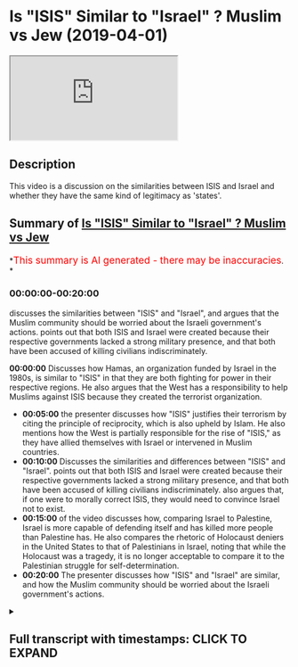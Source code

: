 # Is "ISIS" Similar to "Israel" ? Muslim vs Jew (2019-04-01)

<iframe loading='lazy' allow='autoplay' src='https://www.youtube.com/embed/0vS-UiPFD7Q'></iframe>

## Description

This video is a discussion on the similarities between ISIS and Israel and whether they have the same kind of legitimacy as 'states'.

## Summary of [Is "ISIS" Similar to "Israel" ? Muslim vs Jew](https://www.youtube.com/watch?v=0vS-UiPFD7Q)

*<span style="color:red; font-size:125%">This summary is AI generated - there may be inaccuracies</span>. *

### <a onclick="modifyYTiframeseektime('0')">00:00:00-00:20:00</a>

 discusses the similarities between "ISIS" and "Israel", and argues that the Muslim community should be worried about the Israeli government's actions. points out that both ISIS and Israel were created because their respective governments lacked a strong military presence, and that both have been accused of killing civilians indiscriminately.

**<a onclick="modifyYTiframeseektime('0')">00:00:00</a>** Discusses how Hamas, an organization funded by Israel in the 1980s, is similar to "ISIS" in that they are both fighting for power in their respective regions. He also argues that the West has a responsibility to help Muslims against ISIS because they created the terrorist organization.

* **<a onclick="modifyYTiframeseektime('300')">00:05:00</a>**  the presenter discusses how "ISIS" justifies their terrorism by citing the principle of reciprocity, which is also upheld by Islam. He also mentions how the West is partially responsible for the rise of "ISIS," as they have allied themselves with Israel or intervened in Muslim countries.
* **<a onclick="modifyYTiframeseektime('600')">00:10:00</a>** Discusses the similarities and differences between "ISIS" and "Israel". points out that both ISIS and Israel were created because their respective governments lacked a strong military presence, and that both have been accused of killing civilians indiscriminately. also argues that, if one were to morally correct ISIS, they would need to convince Israel not to exist.
* **<a onclick="modifyYTiframeseektime('900')">00:15:00</a>** of the video discusses how, comparing Israel to Palestine, Israel is more capable of defending itself and has killed more people than Palestine has. He also compares the rhetoric of Holocaust deniers in the United States to that of Palestinians in Israel, noting that while the Holocaust was a tragedy, it is no longer acceptable to compare it to the Palestinian struggle for self-determination.
* **<a onclick="modifyYTiframeseektime('1200')">00:20:00</a>** The presenter discusses how "ISIS" and "Israel" are similar, and how the Muslim community should be worried about the Israeli government's actions.

<details><summary><h2>Full transcript with timestamps: CLICK TO EXPAND</h2></summary>

<a onclick="modifyYTiframeseektime('13')">0:00:13</a> the reason why i was saying hamas was  
<a onclick="modifyYTiframeseektime('15')">0:00:15</a> funded by israel in 1980s  
<a onclick="modifyYTiframeseektime('17')">0:00:17</a> yeah the reason why that's an important  
<a onclick="modifyYTiframeseektime('18')">0:00:18</a> consideration is because the the main  
<a onclick="modifyYTiframeseektime('20')">0:00:20</a> threat at that time was the plo the  
<a onclick="modifyYTiframeseektime('22')">0:00:22</a> palestinian liberation organization  
<a onclick="modifyYTiframeseektime('24')">0:00:24</a> organization and the reason why they  
<a onclick="modifyYTiframeseektime('26')">0:00:26</a> were amazing they had the majority of  
<a onclick="modifyYTiframeseektime('28')">0:00:28</a> the  
<a onclick="modifyYTiframeseektime('28')">0:00:28</a> military capabilities and so on yeah and  
<a onclick="modifyYTiframeseektime('30')">0:00:30</a> so what happened was that there was a  
<a onclick="modifyYTiframeseektime('32')">0:00:32</a> conflict in interest or if there was a  
<a onclick="modifyYTiframeseektime('34')">0:00:34</a> structure  
<a onclick="modifyYTiframeseektime('34')">0:00:34</a> actually there was a no sorry there was  
<a onclick="modifyYTiframeseektime('36')">0:00:36</a> a struggle for power there was a  
<a onclick="modifyYTiframeseektime('37')">0:00:37</a> struggle for power  
<a onclick="modifyYTiframeseektime('38')">0:00:38</a> between hamas and it continues until  
<a onclick="modifyYTiframeseektime('40')">0:00:40</a> this day and the plo right  
<a onclick="modifyYTiframeseektime('41')">0:00:41</a> and that struggle for power the israelis  
<a onclick="modifyYTiframeseektime('44')">0:00:44</a> saw  
<a onclick="modifyYTiframeseektime('45')">0:00:45</a> an opening and they said you know divide  
<a onclick="modifyYTiframeseektime('47')">0:00:47</a> and conquer  
<a onclick="modifyYTiframeseektime('48')">0:00:48</a> if we fund the hamas and we militarize  
<a onclick="modifyYTiframeseektime('51')">0:00:51</a> them then they'll fight each other we  
<a onclick="modifyYTiframeseektime('52')">0:00:52</a> don't have to fight them that could be  
<a onclick="modifyYTiframeseektime('53')">0:00:53</a> yes yeah so it happens so i can't  
<a onclick="modifyYTiframeseektime('55')">0:00:55</a> justify so where  
<a onclick="modifyYTiframeseektime('56')">0:00:56</a> so this the reason why i'm telling you  
<a onclick="modifyYTiframeseektime('59')">0:00:59</a> this  
<a onclick="modifyYTiframeseektime('59')">0:00:59</a> is it's all about narrative creation  
<a onclick="modifyYTiframeseektime('61')">0:01:01</a> knowledge production the reason why  
<a onclick="modifyYTiframeseektime('63')">0:01:03</a> is because the idea of a terrorist if  
<a onclick="modifyYTiframeseektime('65')">0:01:05</a> you look at the  
<a onclick="modifyYTiframeseektime('66')">0:01:06</a> uh if you look at the forties fifty  
<a onclick="modifyYTiframeseektime('68')">0:01:08</a> sixties seventeen eighteen nineteen  
<a onclick="modifyYTiframeseektime('69')">0:01:09</a> twenty  
<a onclick="modifyYTiframeseektime('70')">0:01:10</a> two thousand so on you'll find that it  
<a onclick="modifyYTiframeseektime('72')">0:01:12</a> was more to do with arab nationality  
<a onclick="modifyYTiframeseektime('74')">0:01:14</a> in the 40s 50s and 60s all right it was  
<a onclick="modifyYTiframeseektime('77')">0:01:17</a> about  
<a onclick="modifyYTiframeseektime('78')">0:01:18</a> arab nationalism versus zionism that was  
<a onclick="modifyYTiframeseektime('80')">0:01:20</a> the struggle all right okay  
<a onclick="modifyYTiframeseektime('82')">0:01:22</a> religion played a secondary you could  
<a onclick="modifyYTiframeseektime('84')">0:01:24</a> even say a tertiary  
<a onclick="modifyYTiframeseektime('86')">0:01:26</a> kind of it was a tertiary consideration  
<a onclick="modifyYTiframeseektime('87')">0:01:27</a> at that point in terms of  
<a onclick="modifyYTiframeseektime('89')">0:01:29</a> the politics the propaganda of both the  
<a onclick="modifyYTiframeseektime('91')">0:01:31</a> arab governments not just in palestine  
<a onclick="modifyYTiframeseektime('93')">0:01:33</a> but around it like in egypt  
<a onclick="modifyYTiframeseektime('94')">0:01:34</a> and syria look the the muslim  
<a onclick="modifyYTiframeseektime('98')">0:01:38</a> the palestinians walking around  
<a onclick="modifyYTiframeseektime('102')">0:01:42</a> in the country can't just finish  
<a onclick="modifyYTiframeseektime('105')">0:01:45</a> my point the same actions were being  
<a onclick="modifyYTiframeseektime('107')">0:01:47</a> done okay all of this time  
<a onclick="modifyYTiframeseektime('109')">0:01:49</a> you've got the same problem with america  
<a onclick="modifyYTiframeseektime('110')">0:01:50</a> funding moody and all these things are  
<a onclick="modifyYTiframeseektime('111')">0:01:51</a> you with me  
<a onclick="modifyYTiframeseektime('112')">0:01:52</a> the reason why i mentioned this is  
<a onclick="modifyYTiframeseektime('113')">0:01:53</a> because the same actions are being done  
<a onclick="modifyYTiframeseektime('116')">0:01:56</a> but the explanatory force has changed  
<a onclick="modifyYTiframeseektime('118')">0:01:58</a> the reason why  
<a onclick="modifyYTiframeseektime('120')">0:02:00</a> these things are happening in the 60s  
<a onclick="modifyYTiframeseektime('122')">0:02:02</a> and 70s according to  
<a onclick="modifyYTiframeseektime('124')">0:02:04</a> if you look at just for example the  
<a onclick="modifyYTiframeseektime('125')">0:02:05</a> propaganda in newspaper materials  
<a onclick="modifyYTiframeseektime('128')">0:02:08</a> is completely different to how it was in  
<a onclick="modifyYTiframeseektime('130')">0:02:10</a> 90 in the 90s 2000s  
<a onclick="modifyYTiframeseektime('132')">0:02:12</a> it shifted from a nationalistic agenda  
<a onclick="modifyYTiframeseektime('134')">0:02:14</a> to a narrative about religion  
<a onclick="modifyYTiframeseektime('136')">0:02:16</a> and that was cause that coincided by the  
<a onclick="modifyYTiframeseektime('138')">0:02:18</a> way you have to know this  
<a onclick="modifyYTiframeseektime('139')">0:02:19</a> with the ending of the cold war which  
<a onclick="modifyYTiframeseektime('141')">0:02:21</a> happened in 89  
<a onclick="modifyYTiframeseektime('143')">0:02:23</a> and the final soldiers left in 91 that  
<a onclick="modifyYTiframeseektime('145')">0:02:25</a> happened a good 27 28 years ago  
<a onclick="modifyYTiframeseektime('148')">0:02:28</a> so obviously america needed a new enemy  
<a onclick="modifyYTiframeseektime('151')">0:02:31</a> israel  
<a onclick="modifyYTiframeseektime('151')">0:02:31</a> needed to kind of come with america and  
<a onclick="modifyYTiframeseektime('154')">0:02:34</a> they came together  
<a onclick="modifyYTiframeseektime('155')">0:02:35</a> the elites of those countries almost in  
<a onclick="modifyYTiframeseektime('158')">0:02:38</a> tacit collusionary format  
<a onclick="modifyYTiframeseektime('159')">0:02:39</a> to create a new narrative of the muslim  
<a onclick="modifyYTiframeseektime('161')">0:02:41</a> terrorist threat  
<a onclick="modifyYTiframeseektime('163')">0:02:43</a> that happened it was in the interest of  
<a onclick="modifyYTiframeseektime('165')">0:02:45</a> the israeli it was in the is  
<a onclick="modifyYTiframeseektime('166')">0:02:46</a> it was in the interest of an opinion  
<a onclick="modifyYTiframeseektime('168')">0:02:48</a> listen  
<a onclick="modifyYTiframeseektime('183')">0:03:03</a> sorry you're still not thinking as broad  
<a onclick="modifyYTiframeseektime('185')">0:03:05</a> as i want you to think  
<a onclick="modifyYTiframeseektime('186')">0:03:06</a> what i'm saying to you 1979  
<a onclick="modifyYTiframeseektime('190')">0:03:10</a> which is a fact you can find i have the  
<a onclick="modifyYTiframeseektime('192')">0:03:12</a> newspaper clipping  
<a onclick="modifyYTiframeseektime('196')">0:03:16</a> or killing millions yes the fact that's  
<a onclick="modifyYTiframeseektime('198')">0:03:18</a> factual millions of being facts muslims  
<a onclick="modifyYTiframeseektime('200')">0:03:20</a> don't believe  
<a onclick="modifyYTiframeseektime('200')">0:03:20</a> not millions but hundreds of thousands  
<a onclick="modifyYTiframeseektime('204')">0:03:24</a> not even a hundred tens of thousands  
<a onclick="modifyYTiframeseektime('205')">0:03:25</a> thousands i wouldn't even say okay this  
<a onclick="modifyYTiframeseektime('208')">0:03:28</a> is  
<a onclick="modifyYTiframeseektime('208')">0:03:28</a> this is that's not available it's in  
<a onclick="modifyYTiframeseektime('210')">0:03:30</a> iraq syria we're talking about all  
<a onclick="modifyYTiframeseektime('211')">0:03:31</a> different  
<a onclick="modifyYTiframeseektime('212')">0:03:32</a> muslims but even then are being killed  
<a onclick="modifyYTiframeseektime('214')">0:03:34</a> fine so  
<a onclick="modifyYTiframeseektime('215')">0:03:35</a> i agree with you so okay that's what's  
<a onclick="modifyYTiframeseektime('217')">0:03:37</a> up it says what this terrorist and  
<a onclick="modifyYTiframeseektime('218')">0:03:38</a> a lot of that's going through the holy  
<a onclick="modifyYTiframeseektime('219')">0:03:39</a> wars and then and what isis are  
<a onclick="modifyYTiframeseektime('221')">0:03:41</a> proclaiming holy  
<a onclick="modifyYTiframeseektime('222')">0:03:42</a> what's that got to do with the west well  
<a onclick="modifyYTiframeseektime('223')">0:03:43</a> i would say to you you're telling me not  
<a onclick="modifyYTiframeseektime('225')">0:03:45</a> about even  
<a onclick="modifyYTiframeseektime('226')">0:03:46</a> isis so to muslims because nobody could  
<a onclick="modifyYTiframeseektime('227')">0:03:47</a> be terrorists well it's got everything  
<a onclick="modifyYTiframeseektime('229')">0:03:49</a> to do  
<a onclick="modifyYTiframeseektime('229')">0:03:49</a> it's everything to do with the west  
<a onclick="modifyYTiframeseektime('230')">0:03:50</a> because they left the power vacuum  
<a onclick="modifyYTiframeseektime('232')">0:03:52</a> 2003 well let me know look at 911  
<a onclick="modifyYTiframeseektime('240')">0:04:00</a> i have a good discussion here okay and  
<a onclick="modifyYTiframeseektime('242')">0:04:02</a> you're just getting over excited  
<a onclick="modifyYTiframeseektime('243')">0:04:03</a> look i'm saying to you i'm telling you  
<a onclick="modifyYTiframeseektime('245')">0:04:05</a> i'm you know i think  
<a onclick="modifyYTiframeseektime('246')">0:04:06</a> well let me let me let you know can i  
<a onclick="modifyYTiframeseektime('248')">0:04:08</a> ask you a question  
<a onclick="modifyYTiframeseektime('250')">0:04:10</a> two planes went into the twin towers yes  
<a onclick="modifyYTiframeseektime('251')">0:04:11</a> yes 911 2  
<a onclick="modifyYTiframeseektime('253')">0:04:13</a> and something people so okay we're back  
<a onclick="modifyYTiframeseektime('255')">0:04:15</a> this guy burnt alive and fell to the  
<a onclick="modifyYTiframeseektime('257')">0:04:17</a> death  
<a onclick="modifyYTiframeseektime('257')">0:04:17</a> right why i could do the west  
<a onclick="modifyYTiframeseektime('259')">0:04:19</a> prototyping muslims well it's got  
<a onclick="modifyYTiframeseektime('260')">0:04:20</a> everything to do with the west if you  
<a onclick="modifyYTiframeseektime('261')">0:04:21</a> look at  
<a onclick="modifyYTiframeseektime('262')">0:04:22</a> if if we bet if we look if we if we look  
<a onclick="modifyYTiframeseektime('264')">0:04:24</a> at the exp  
<a onclick="modifyYTiframeseektime('265')">0:04:25</a> they just add bellum and they just  
<a onclick="modifyYTiframeseektime('267')">0:04:27</a> earned bellow  
<a onclick="modifyYTiframeseektime('268')">0:04:28</a> the justification for war that osama bin  
<a onclick="modifyYTiframeseektime('271')">0:04:31</a> laden supposedly wrote we don't know to  
<a onclick="modifyYTiframeseektime('273')">0:04:33</a> what extent this is  
<a onclick="modifyYTiframeseektime('274')">0:04:34</a> true he wrote this there was a fatwa he  
<a onclick="modifyYTiframeseektime('276')">0:04:36</a> wrote in 1998  
<a onclick="modifyYTiframeseektime('277')">0:04:37</a> and that's what he wrote in 2002 and  
<a onclick="modifyYTiframeseektime('280')">0:04:40</a> then  
<a onclick="modifyYTiframeseektime('288')">0:04:48</a> isaac now you're playing games now you  
<a onclick="modifyYTiframeseektime('289')">0:04:49</a> don't understand now there's a language  
<a onclick="modifyYTiframeseektime('291')">0:04:51</a> barrier  
<a onclick="modifyYTiframeseektime('291')">0:04:51</a> i'm sorry i really don't understand no  
<a onclick="modifyYTiframeseektime('293')">0:04:53</a> well let me explain to you yeah  
<a onclick="modifyYTiframeseektime('294')">0:04:54</a> if you look at his fatwas and his modes  
<a onclick="modifyYTiframeseektime('297')">0:04:57</a> of justification  
<a onclick="modifyYTiframeseektime('298')">0:04:58</a> generally against the west could you  
<a onclick="modifyYTiframeseektime('299')">0:04:59</a> explain can you just give me a giveaway  
<a onclick="modifyYTiframeseektime('301')">0:05:01</a> sorry sorry this is knowledge  
<a onclick="modifyYTiframeseektime('303')">0:05:03</a> information you don't know all right  
<a onclick="modifyYTiframeseektime('304')">0:05:04</a> so you ask me a question i'm giving you  
<a onclick="modifyYTiframeseektime('306')">0:05:06</a> the answer with with data and figures  
<a onclick="modifyYTiframeseektime('308')">0:05:08</a> i'm sorry you should yeah  
<a onclick="modifyYTiframeseektime('313')">0:05:13</a> yes before him and after him how they  
<a onclick="modifyYTiframeseektime('316')">0:05:16</a> justify  
<a onclick="modifyYTiframeseektime('317')">0:05:17</a> the cancelling out of non-combatant  
<a onclick="modifyYTiframeseektime('320')">0:05:20</a> immunity  
<a onclick="modifyYTiframeseektime('321')">0:05:21</a> yes which is the principle that  
<a onclick="modifyYTiframeseektime('322')">0:05:22</a> islamically is upheld even by them by  
<a onclick="modifyYTiframeseektime('324')">0:05:24</a> the way  
<a onclick="modifyYTiframeseektime('325')">0:05:25</a> even by them is upheld the reason how  
<a onclick="modifyYTiframeseektime('328')">0:05:28</a> they cancel that  
<a onclick="modifyYTiframeseektime('329')">0:05:29</a> that principle out of non-combatant  
<a onclick="modifyYTiframeseektime('331')">0:05:31</a> immunity is what they say is  
<a onclick="modifyYTiframeseektime('333')">0:05:33</a> the principle of reciprocity they say  
<a onclick="modifyYTiframeseektime('335')">0:05:35</a> that they're killing our listen  
<a onclick="modifyYTiframeseektime('337')">0:05:37</a> they say osama bin laden said and his  
<a onclick="modifyYTiframeseektime('339')">0:05:39</a> fats were 98. why  
<a onclick="modifyYTiframeseektime('341')">0:05:41</a> why are we killing you because you're  
<a onclick="modifyYTiframeseektime('342')">0:05:42</a> killing us he said in his photo in 2002  
<a onclick="modifyYTiframeseektime('344')">0:05:44</a> the same thing  
<a onclick="modifyYTiframeseektime('346')">0:05:46</a> in other words the reasons why isis can  
<a onclick="modifyYTiframeseektime('349')">0:05:49</a> even exist  
<a onclick="modifyYTiframeseektime('350')">0:05:50</a> is because they justify their acts and  
<a onclick="modifyYTiframeseektime('353')">0:05:53</a> their  
<a onclick="modifyYTiframeseektime('354')">0:05:54</a> terrorism yes through the actions  
<a onclick="modifyYTiframeseektime('357')">0:05:57</a> of the western world according to them  
<a onclick="modifyYTiframeseektime('360')">0:06:00</a> okay according to them that  
<a onclick="modifyYTiframeseektime('362')">0:06:02</a> justifies a person's actions  
<a onclick="modifyYTiframeseektime('378')">0:06:18</a> let's be clear we totally agree on that  
<a onclick="modifyYTiframeseektime('380')">0:06:20</a> point but what i'm saying is if what is  
<a onclick="modifyYTiframeseektime('382')">0:06:22</a> the west  
<a onclick="modifyYTiframeseektime('382')">0:06:22</a> what to do with it according to their  
<a onclick="modifyYTiframeseektime('384')">0:06:24</a> justification methods  
<a onclick="modifyYTiframeseektime('386')">0:06:26</a> they say the west because they they've  
<a onclick="modifyYTiframeseektime('389')">0:06:29</a> come into the us and  
<a onclick="modifyYTiframeseektime('390')">0:06:30</a> the saudi arabia the military they've  
<a onclick="modifyYTiframeseektime('392')">0:06:32</a> come in as military based in saudi  
<a onclick="modifyYTiframeseektime('393')">0:06:33</a> arabia  
<a onclick="modifyYTiframeseektime('394')">0:06:34</a> because of the israel they continually  
<a onclick="modifyYTiframeseektime('397')">0:06:37</a> reference  
<a onclick="modifyYTiframeseektime('398')">0:06:38</a> israel palestine bosnia and chechnya  
<a onclick="modifyYTiframeseektime('401')">0:06:41</a> they are talking about either the west's  
<a onclick="modifyYTiframeseektime('404')">0:06:44</a> um allying with israel or  
<a onclick="modifyYTiframeseektime('408')">0:06:48</a> direct intervention of muslim lands or  
<a onclick="modifyYTiframeseektime('410')">0:06:50</a> acquiescence of muslim  
<a onclick="modifyYTiframeseektime('412')">0:06:52</a> death that is how they've been able to  
<a onclick="modifyYTiframeseektime('415')">0:06:55</a> justify it  
<a onclick="modifyYTiframeseektime('416')">0:06:56</a> in the same way as the christ church  
<a onclick="modifyYTiframeseektime('418')">0:06:58</a> killer was able to justify his murder  
<a onclick="modifyYTiframeseektime('420')">0:07:00</a> in the same way by the way begin  
<a onclick="modifyYTiframeseektime('423')">0:07:03</a> the president of israel hold on excuse  
<a onclick="modifyYTiframeseektime('425')">0:07:05</a> me the president of  
<a onclick="modifyYTiframeseektime('427')">0:07:07</a> the president of israel in his book the  
<a onclick="modifyYTiframeseektime('429')">0:07:09</a> revolt which he wrote which you can read  
<a onclick="modifyYTiframeseektime('431')">0:07:11</a> is a book a primary source material he  
<a onclick="modifyYTiframeseektime('433')">0:07:13</a> says in the beginning of the book  
<a onclick="modifyYTiframeseektime('435')">0:07:15</a> we hate those arabs and he tells  
<a onclick="modifyYTiframeseektime('439')">0:07:19</a> us he tells the people how he went into  
<a onclick="modifyYTiframeseektime('441')">0:07:21</a> villages and killed all the arabs  
<a onclick="modifyYTiframeseektime('442')">0:07:22</a> he justifies his i never justified what  
<a onclick="modifyYTiframeseektime('446')">0:07:26</a> i did did i say that you did it bring  
<a onclick="modifyYTiframeseektime('448')">0:07:28</a> this to me i'm saying that they're  
<a onclick="modifyYTiframeseektime('450')">0:07:30</a> they're just a bellow and just just a  
<a onclick="modifyYTiframeseektime('453')">0:07:33</a> bellow  
<a onclick="modifyYTiframeseektime('454')">0:07:34</a> their modes of justification is  
<a onclick="modifyYTiframeseektime('457')">0:07:37</a> actually the same throughout that the  
<a onclick="modifyYTiframeseektime('461')">0:07:41</a> the jews have the  
<a onclick="modifyYTiframeseektime('462')">0:07:42</a> the jewish terrorists have the same way  
<a onclick="modifyYTiframeseektime('464')">0:07:44</a> the christchurch killer has the same way  
<a onclick="modifyYTiframeseektime('466')">0:07:46</a> and and so does the muslim terrorists  
<a onclick="modifyYTiframeseektime('467')">0:07:47</a> say it's the principle of reciprocity  
<a onclick="modifyYTiframeseektime('469')">0:07:49</a> you're doing it to us  
<a onclick="modifyYTiframeseektime('470')">0:07:50</a> we're doing it to you so from that  
<a onclick="modifyYTiframeseektime('472')">0:07:52</a> perspective they can cancel out  
<a onclick="modifyYTiframeseektime('474')">0:07:54</a> non-combatant immunity  
<a onclick="modifyYTiframeseektime('476')">0:07:56</a> and there can be terrorism so are you in  
<a onclick="modifyYTiframeseektime('478')">0:07:58</a> other words saying that the west is just  
<a onclick="modifyYTiframeseektime('479')">0:07:59</a> as responsible and just as as  
<a onclick="modifyYTiframeseektime('481')">0:08:01</a> no i'm not saying that that's not true  
<a onclick="modifyYTiframeseektime('483')">0:08:03</a> i'm saying that  
<a onclick="modifyYTiframeseektime('484')">0:08:04</a> everyone every terrorist i'm saying  
<a onclick="modifyYTiframeseektime('486')">0:08:06</a> every terrorist every single terrorist  
<a onclick="modifyYTiframeseektime('488')">0:08:08</a> every extremist  
<a onclick="modifyYTiframeseektime('490')">0:08:10</a> every monstrous person that cancels out  
<a onclick="modifyYTiframeseektime('493')">0:08:13</a> this principle of non-combatant immunity  
<a onclick="modifyYTiframeseektime('495')">0:08:15</a> must first go through a justification  
<a onclick="modifyYTiframeseektime('497')">0:08:17</a> program in their mind  
<a onclick="modifyYTiframeseektime('498')">0:08:18</a> and that justification program has to  
<a onclick="modifyYTiframeseektime('501')">0:08:21</a> start with a perpetual conflict  
<a onclick="modifyYTiframeseektime('503')">0:08:23</a> which they propose for themselves we've  
<a onclick="modifyYTiframeseektime('505')">0:08:25</a> been driven out of our land  
<a onclick="modifyYTiframeseektime('507')">0:08:27</a> we've been killed with this with that  
<a onclick="modifyYTiframeseektime('509')">0:08:29</a> and then killing children becomes  
<a onclick="modifyYTiframeseektime('510')">0:08:30</a> legitimate  
<a onclick="modifyYTiframeseektime('511')">0:08:31</a> it's legitimate for isis it's legitimate  
<a onclick="modifyYTiframeseektime('513')">0:08:33</a> for the christchurch killer  
<a onclick="modifyYTiframeseektime('515')">0:08:35</a> for the israeli state my point is that  
<a onclick="modifyYTiframeseektime('517')">0:08:37</a> you can't see  
<a onclick="modifyYTiframeseektime('518')">0:08:38</a> that the israeli government is isis and  
<a onclick="modifyYTiframeseektime('521')">0:08:41</a> isis is the israeli government  
<a onclick="modifyYTiframeseektime('522')">0:08:42</a> there is no difficulty there is no  
<a onclick="modifyYTiframeseektime('524')">0:08:44</a> difference the only difference is  
<a onclick="modifyYTiframeseektime('526')">0:08:46</a> the israeli government where's the  
<a onclick="modifyYTiframeseektime('527')">0:08:47</a> island necessarily uh  
<a onclick="modifyYTiframeseektime('530')">0:08:50</a> i would say i was saying no problem the  
<a onclick="modifyYTiframeseektime('532')">0:08:52</a> israeli government  
<a onclick="modifyYTiframeseektime('546')">0:09:06</a> that's what isis says that's what let me  
<a onclick="modifyYTiframeseektime('547')">0:09:07</a> know that's what isis says do you know  
<a onclick="modifyYTiframeseektime('549')">0:09:09</a> that's why isis says look at their books  
<a onclick="modifyYTiframeseektime('551')">0:09:11</a> look at look at the look at their  
<a onclick="modifyYTiframeseektime('552')">0:09:12</a> magazines have you read what they said  
<a onclick="modifyYTiframeseektime('554')">0:09:14</a> well that's right anyone that doesn't  
<a onclick="modifyYTiframeseektime('555')">0:09:15</a> convert islam gets butchered they start  
<a onclick="modifyYTiframeseektime('556')">0:09:16</a> no that's not they don't quote about  
<a onclick="modifyYTiframeseektime('557')">0:09:17</a> that they don't say that i say that's  
<a onclick="modifyYTiframeseektime('559')">0:09:19</a> what they do  
<a onclick="modifyYTiframeseektime('560')">0:09:20</a> okay isis i'm telling you i've read what  
<a onclick="modifyYTiframeseektime('564')">0:09:24</a> i've read  
<a onclick="modifyYTiframeseektime('564')">0:09:24</a> i don't care what they say i know they  
<a onclick="modifyYTiframeseektime('566')">0:09:26</a> go to everything well well  
<a onclick="modifyYTiframeseektime('568')">0:09:28</a> i can say the same thing about israelis  
<a onclick="modifyYTiframeseektime('571')">0:09:31</a> and killing men  
<a onclick="modifyYTiframeseektime('573')">0:09:33</a> look if that's what i thought it's not  
<a onclick="modifyYTiframeseektime('574')">0:09:34</a> about due date conversion it's about  
<a onclick="modifyYTiframeseektime('576')">0:09:36</a> a genocide it's about getting the people  
<a onclick="modifyYTiframeseektime('578')">0:09:38</a> those arabs out and keeping those  
<a onclick="modifyYTiframeseektime('580')">0:09:40</a> what doesn't mean you're getting those  
<a onclick="modifyYTiframeseektime('580')">0:09:40</a> arrows out but i'm telling you i'm not  
<a onclick="modifyYTiframeseektime('582')">0:09:42</a> necessarily going to be designers i'm  
<a onclick="modifyYTiframeseektime('583')">0:09:43</a> saying as of now that's what's happened  
<a onclick="modifyYTiframeseektime('585')">0:09:45</a> isn't it there is an argument  
<a onclick="modifyYTiframeseektime('586')">0:09:46</a> to do with what is up to they are very  
<a onclick="modifyYTiframeseektime('590')">0:09:50</a> they're living a life i suspect in the  
<a onclick="modifyYTiframeseektime('592')">0:09:52</a> u.s by the way  
<a onclick="modifyYTiframeseektime('593')">0:09:53</a> if they don't do you do you say that  
<a onclick="modifyYTiframeseektime('594')">0:09:54</a> isis is a legitimate state  
<a onclick="modifyYTiframeseektime('596')">0:09:56</a> no okay why not yeah who doesn't think  
<a onclick="modifyYTiframeseektime('599')">0:09:59</a> they are  
<a onclick="modifyYTiframeseektime('599')">0:09:59</a> they're not they're not a legitimate  
<a onclick="modifyYTiframeseektime('601')">0:10:01</a> state because it didn't have on anything  
<a onclick="modifyYTiframeseektime('602')">0:10:02</a> no no you you were saying  
<a onclick="modifyYTiframeseektime('605')">0:10:05</a> israel conquered yes that your  
<a onclick="modifyYTiframeseektime('608')">0:10:08</a> justification for their existence is  
<a onclick="modifyYTiframeseektime('609')">0:10:09</a> conquest  
<a onclick="modifyYTiframeseektime('610')">0:10:10</a> isis conquered their lands you can make  
<a onclick="modifyYTiframeseektime('612')">0:10:12</a> the same justification no  
<a onclick="modifyYTiframeseektime('614')">0:10:14</a> i never said that was a justification  
<a onclick="modifyYTiframeseektime('617')">0:10:17</a> that that the british government if  
<a onclick="modifyYTiframeseektime('618')">0:10:18</a> there is one the british government gave  
<a onclick="modifyYTiframeseektime('620')">0:10:20</a> up  
<a onclick="modifyYTiframeseektime('620')">0:10:20</a> so what's the difference between isis  
<a onclick="modifyYTiframeseektime('625')">0:10:25</a> let's be honest let's be honest you said  
<a onclick="modifyYTiframeseektime('627')">0:10:27</a> the blanket statement yeah  
<a onclick="modifyYTiframeseektime('628')">0:10:28</a> expected me to vibrate that the israeli  
<a onclick="modifyYTiframeseektime('630')">0:10:30</a> government is isis now i completely do  
<a onclick="modifyYTiframeseektime('632')">0:10:32</a> well they have the same justification  
<a onclick="modifyYTiframeseektime('635')">0:10:35</a> it's really do not have agendas to kill  
<a onclick="modifyYTiframeseektime('637')">0:10:37</a> people yes they don't no they don't  
<a onclick="modifyYTiframeseektime('639')">0:10:39</a> they're suspension  
<a onclick="modifyYTiframeseektime('641')">0:10:41</a> listen all these attacks but have you  
<a onclick="modifyYTiframeseektime('643')">0:10:43</a> read it though  
<a onclick="modifyYTiframeseektime('644')">0:10:44</a> no i'm  
<a onclick="modifyYTiframeseektime('649')">0:10:49</a> have you ever been to israel or do you  
<a onclick="modifyYTiframeseektime('650')">0:10:50</a> think i'm allowed in the country like  
<a onclick="modifyYTiframeseektime('651')">0:10:51</a> that  
<a onclick="modifyYTiframeseektime('652')">0:10:52</a> i just met i came back no matter what  
<a onclick="modifyYTiframeseektime('654')">0:10:54</a> i'm not allowed they kicked us back out  
<a onclick="modifyYTiframeseektime('656')">0:10:56</a> man you trust me  
<a onclick="modifyYTiframeseektime('657')">0:10:57</a> trust you i came back just to release a  
<a onclick="modifyYTiframeseektime('659')">0:10:59</a> jet flight from tel aviv to stanster  
<a onclick="modifyYTiframeseektime('662')">0:11:02</a> trust me i can tell you those two people  
<a onclick="modifyYTiframeseektime('665')">0:11:05</a> having a nice conversation  
<a onclick="modifyYTiframeseektime('666')">0:11:06</a> with 10 muslims i know the muslims go  
<a onclick="modifyYTiframeseektime('668')">0:11:08</a> there but not every muslim if you're  
<a onclick="modifyYTiframeseektime('669')">0:11:09</a> affiliated to a charity  
<a onclick="modifyYTiframeseektime('671')">0:11:11</a> that boycotts israel they don't let you  
<a onclick="modifyYTiframeseektime('672')">0:11:12</a> in no one frequency is not allowed  
<a onclick="modifyYTiframeseektime('674')">0:11:14</a> why not because you're a threat to the  
<a onclick="modifyYTiframeseektime('676')">0:11:16</a> country what if i boycott the they don't  
<a onclick="modifyYTiframeseektime('678')">0:11:18</a> either  
<a onclick="modifyYTiframeseektime('678')">0:11:18</a> don't eat the decision  
<a onclick="modifyYTiframeseektime('681')">0:11:21</a> i'm not going to kill you i'm just i'm  
<a onclick="modifyYTiframeseektime('682')">0:11:22</a> saying that you do that you don't have  
<a onclick="modifyYTiframeseektime('684')">0:11:24</a> marriage you pull on the flag in america  
<a onclick="modifyYTiframeseektime('685')">0:11:25</a> they put you in prison why just because  
<a onclick="modifyYTiframeseektime('686')">0:11:26</a> i've just  
<a onclick="modifyYTiframeseektime('687')">0:11:27</a> that's what happens people sorry you put  
<a onclick="modifyYTiframeseektime('689')">0:11:29</a> an american flag not in this country my  
<a onclick="modifyYTiframeseektime('690')">0:11:30</a> friend you can put any  
<a onclick="modifyYTiframeseektime('692')">0:11:32</a> american flag you want here i know you  
<a onclick="modifyYTiframeseektime('693')">0:11:33</a> can't but you burn an american flag in  
<a onclick="modifyYTiframeseektime('694')">0:11:34</a> america  
<a onclick="modifyYTiframeseektime('695')">0:11:35</a> like you said yeah the point i'll make  
<a onclick="modifyYTiframeseektime('698')">0:11:38</a> it to you is this  
<a onclick="modifyYTiframeseektime('699')">0:11:39</a> that if you're what i'm making to you is  
<a onclick="modifyYTiframeseektime('714')">0:11:54</a> right  
<a onclick="modifyYTiframeseektime('743')">0:12:23</a> afraid all these people okay he sat down  
<a onclick="modifyYTiframeseektime('745')">0:12:25</a> with him so the problem is  
<a onclick="modifyYTiframeseektime('747')">0:12:27</a> as of now what did you call it uh osama  
<a onclick="modifyYTiframeseektime('749')">0:12:29</a> bin laden sat down who's with the scia  
<a onclick="modifyYTiframeseektime('751')">0:12:31</a> did he yes in 1979 they were friends  
<a onclick="modifyYTiframeseektime('754')">0:12:34</a> they were good friends of each other  
<a onclick="modifyYTiframeseektime('756')">0:12:36</a> does that mean anything to me what is  
<a onclick="modifyYTiframeseektime('758')">0:12:38</a> that or how's that evidence he i'm  
<a onclick="modifyYTiframeseektime('760')">0:12:40</a> asking  
<a onclick="modifyYTiframeseektime('760')">0:12:40</a> in fact no you know the time you're not  
<a onclick="modifyYTiframeseektime('762')">0:12:42</a> justified the times have a picture of  
<a onclick="modifyYTiframeseektime('764')">0:12:44</a> the calling over heroes all you're doing  
<a onclick="modifyYTiframeseektime('765')">0:12:45</a> is calling israel says i'm asking you  
<a onclick="modifyYTiframeseektime('768')">0:12:48</a> what i'm doing all these reasons i'm  
<a onclick="modifyYTiframeseektime('769')">0:12:49</a> saying that you said i'm asking a basic  
<a onclick="modifyYTiframeseektime('771')">0:12:51</a> question what  
<a onclick="modifyYTiframeseektime('772')">0:12:52</a> do you want six million israeli let's  
<a onclick="modifyYTiframeseektime('774')">0:12:54</a> see let's say you morally correct that  
<a onclick="modifyYTiframeseektime('775')">0:12:55</a> they shouldn't be in the country yes the  
<a onclick="modifyYTiframeseektime('777')">0:12:57</a> problem is what do you want six million  
<a onclick="modifyYTiframeseektime('778')">0:12:58</a> israelis to do now  
<a onclick="modifyYTiframeseektime('779')">0:12:59</a> i think that this is an audition is  
<a onclick="modifyYTiframeseektime('780')">0:13:00</a> calling them assets  
<a onclick="modifyYTiframeseektime('782')">0:13:02</a> they kill people what are you doing is  
<a onclick="modifyYTiframeseektime('784')">0:13:04</a> saying that they have agendas to get rid  
<a onclick="modifyYTiframeseektime('785')">0:13:05</a> of the muslims  
<a onclick="modifyYTiframeseektime('786')">0:13:06</a> i'm telling you now there's a a major  
<a onclick="modifyYTiframeseektime('789')">0:13:09</a> conflict  
<a onclick="modifyYTiframeseektime('790')">0:13:10</a> and it's about it are you asking me a  
<a onclick="modifyYTiframeseektime('792')">0:13:12</a> question you've asked no let me just  
<a onclick="modifyYTiframeseektime('793')">0:13:13</a> finish yeah i'm just finished  
<a onclick="modifyYTiframeseektime('796')">0:13:16</a> i'm not i'm just i'm very calm okay yeah  
<a onclick="modifyYTiframeseektime('800')">0:13:20</a> just give it two minutes  
<a onclick="modifyYTiframeseektime('801')">0:13:21</a> all right yeah that's right yeah yeah  
<a onclick="modifyYTiframeseektime('803')">0:13:23</a> i'm saying people are killing each other  
<a onclick="modifyYTiframeseektime('805')">0:13:25</a> yep  
<a onclick="modifyYTiframeseektime('805')">0:13:25</a> and we know for a fact there are  
<a onclick="modifyYTiframeseektime('807')">0:13:27</a> palestinians who want to kill israelis  
<a onclick="modifyYTiframeseektime('809')">0:13:29</a> have a chance to kill all israelis  
<a onclick="modifyYTiframeseektime('810')">0:13:30</a> okay you know that's that's a fact it's  
<a onclick="modifyYTiframeseektime('812')">0:13:32</a> a given i'm telling you now i'm i had  
<a onclick="modifyYTiframeseektime('814')">0:13:34</a> friends no problem juicing people  
<a onclick="modifyYTiframeseektime('817')">0:13:37</a> you read the israeli newspapers there's  
<a onclick="modifyYTiframeseektime('819')">0:13:39</a> terrorist attacks every couple of years  
<a onclick="modifyYTiframeseektime('820')">0:13:40</a> okay go ahead keep going  
<a onclick="modifyYTiframeseektime('822')">0:13:42</a> well as of now by the way it's not it's  
<a onclick="modifyYTiframeseektime('824')">0:13:44</a> not the case i've looked at the numbers  
<a onclick="modifyYTiframeseektime('826')">0:13:46</a> that's fine  
<a onclick="modifyYTiframeseektime('826')">0:13:46</a> the case i'm telling you facts that i  
<a onclick="modifyYTiframeseektime('828')">0:13:48</a> lived there i've lived i've studied  
<a onclick="modifyYTiframeseektime('829')">0:13:49</a> therefore yeah but  
<a onclick="modifyYTiframeseektime('830')">0:13:50</a> no no no i know you studied there for  
<a onclick="modifyYTiframeseektime('831')">0:13:51</a> the past year that's one year and  
<a onclick="modifyYTiframeseektime('833')">0:13:53</a> seventy years of its history so that's  
<a onclick="modifyYTiframeseektime('834')">0:13:54</a> 170th  
<a onclick="modifyYTiframeseektime('836')">0:13:56</a> well what's happened with anything  
<a onclick="modifyYTiframeseektime('838')">0:13:58</a> that's a lot of no no i'm asking as of  
<a onclick="modifyYTiframeseektime('840')">0:14:00</a> now it's like  
<a onclick="modifyYTiframeseektime('844')">0:14:04</a> so you don't really have the full volume  
<a onclick="modifyYTiframeseektime('845')">0:14:05</a> yeah yeah you hear terrorist attacks  
<a onclick="modifyYTiframeseektime('847')">0:14:07</a> left right and center  
<a onclick="modifyYTiframeseektime('848')">0:14:08</a> are you hearing this you do certainly no  
<a onclick="modifyYTiframeseektime('851')">0:14:11</a> no this is fact  
<a onclick="modifyYTiframeseektime('851')">0:14:11</a> yeah well it's usually there's a bullet  
<a onclick="modifyYTiframeseektime('853')">0:14:13</a> i know i know i know if there's a place  
<a onclick="modifyYTiframeseektime('855')">0:14:15</a> called hanov in jerusalem  
<a onclick="modifyYTiframeseektime('857')">0:14:17</a> where uh two years back five the five um  
<a onclick="modifyYTiframeseektime('860')">0:14:20</a> so what numbers are so look at the  
<a onclick="modifyYTiframeseektime('861')">0:14:21</a> civilian casualties of palestinians  
<a onclick="modifyYTiframeseektime('863')">0:14:23</a> that could also be true no hold on let's  
<a onclick="modifyYTiframeseektime('865')">0:14:25</a> look at that let's look at the last ten  
<a onclick="modifyYTiframeseektime('866')">0:14:26</a> years has ezreal ever  
<a onclick="modifyYTiframeseektime('868')">0:14:28</a> just gone and done airstrikes on gaza  
<a onclick="modifyYTiframeseektime('870')">0:14:30</a> without rockets coming before  
<a onclick="modifyYTiframeseektime('871')">0:14:31</a> never how do you know that of course  
<a onclick="modifyYTiframeseektime('873')">0:14:33</a> this rocket so what about what did you  
<a onclick="modifyYTiframeseektime('875')">0:14:35</a> make  
<a onclick="modifyYTiframeseektime('876')">0:14:36</a> for a reason i said you're now  
<a onclick="modifyYTiframeseektime('877')">0:14:37</a> justifying your candidates my parents  
<a onclick="modifyYTiframeseektime('879')">0:14:39</a> lived there in 1992 so let's let's end  
<a onclick="modifyYTiframeseektime('881')">0:14:41</a> this discussion because  
<a onclick="modifyYTiframeseektime('882')">0:14:42</a> i was going to  
<a onclick="modifyYTiframeseektime('889')">0:14:49</a> well the only thing that's clear to me  
<a onclick="modifyYTiframeseektime('890')">0:14:50</a> yeah is that your failure to recognize  
<a onclick="modifyYTiframeseektime('893')">0:14:53</a> that i know you but you you haven't let  
<a onclick="modifyYTiframeseektime('895')">0:14:55</a> me speak man i've been  
<a onclick="modifyYTiframeseektime('896')">0:14:56</a> speaking for a long time you just said  
<a onclick="modifyYTiframeseektime('898')">0:14:58</a> the blanket let me have i've been  
<a onclick="modifyYTiframeseektime('899')">0:14:59</a> speaking for a long time or has it been  
<a onclick="modifyYTiframeseektime('900')">0:15:00</a> quite even actually  
<a onclick="modifyYTiframeseektime('901')">0:15:01</a> okay it could be even but you don't say  
<a onclick="modifyYTiframeseektime('903')">0:15:03</a> that you said it's been even okay it's  
<a onclick="modifyYTiframeseektime('905')">0:15:05</a> been even  
<a onclick="modifyYTiframeseektime('906')">0:15:06</a> right you're saying that's a little bit  
<a onclick="modifyYTiframeseektime('908')">0:15:08</a> discombobulated right now  
<a onclick="modifyYTiframeseektime('909')">0:15:09</a> it could be because this is the show  
<a onclick="modifyYTiframeseektime('918')">0:15:18</a> so the point is that you said that  
<a onclick="modifyYTiframeseektime('919')">0:15:19</a> israel is a terrorist the israeli  
<a onclick="modifyYTiframeseektime('920')">0:15:20</a> government now is a terrorist  
<a onclick="modifyYTiframeseektime('921')">0:15:21</a> organization  
<a onclick="modifyYTiframeseektime('922')">0:15:22</a> what i'm saying is i will not agree  
<a onclick="modifyYTiframeseektime('924')">0:15:24</a> designers i don't agree  
<a onclick="modifyYTiframeseektime('930')">0:15:30</a> and i have and do you know why i say  
<a onclick="modifyYTiframeseektime('932')">0:15:32</a> that i say that look ergon was actually  
<a onclick="modifyYTiframeseektime('934')">0:15:34</a> you just changed your mind  
<a onclick="modifyYTiframeseektime('938')">0:15:38</a> would you mind no no let me just i was  
<a onclick="modifyYTiframeseektime('939')">0:15:39</a> just finishing do you want to finish off  
<a onclick="modifyYTiframeseektime('940')">0:15:40</a> what you're saying  
<a onclick="modifyYTiframeseektime('941')">0:15:41</a> that's exactly what i'm asking you yeah  
<a onclick="modifyYTiframeseektime('942')">0:15:42</a> yeah so what i'm saying is that as of  
<a onclick="modifyYTiframeseektime('945')">0:15:45</a> now there is definitely a threat to the  
<a onclick="modifyYTiframeseektime('947')">0:15:47</a> security security of six million jews  
<a onclick="modifyYTiframeseektime('949')">0:15:49</a> doing israel six million israelis  
<a onclick="modifyYTiframeseektime('951')">0:15:51</a> okay and there's no threat on the  
<a onclick="modifyYTiframeseektime('952')">0:15:52</a> palestinians there is  
<a onclick="modifyYTiframeseektime('954')">0:15:54</a> so which one is more severe i don't know  
<a onclick="modifyYTiframeseektime('956')">0:15:56</a> i'm asking you don't know okay let's  
<a onclick="modifyYTiframeseektime('957')">0:15:57</a> look at the numbers then  
<a onclick="modifyYTiframeseektime('959')">0:15:59</a> let's look at well look at let's look at  
<a onclick="modifyYTiframeseektime('960')">0:16:00</a> the numbers you have  
<a onclick="modifyYTiframeseektime('962')">0:16:02</a> how many people living in gaza how many  
<a onclick="modifyYTiframeseektime('964')">0:16:04</a> people it's the most densely populated  
<a onclick="modifyYTiframeseektime('966')">0:16:06</a> place in the world  
<a onclick="modifyYTiframeseektime('980')">0:16:20</a> i was going to say to you is simply this  
<a onclick="modifyYTiframeseektime('982')">0:16:22</a> is simply this simply this  
<a onclick="modifyYTiframeseektime('984')">0:16:24</a> if you're being honest with yourself  
<a onclick="modifyYTiframeseektime('986')">0:16:26</a> yeah i'm wanting to be i'm very  
<a onclick="modifyYTiframeseektime('988')">0:16:28</a> open-minded yeah if you're very  
<a onclick="modifyYTiframeseektime('989')">0:16:29</a> open-minded  
<a onclick="modifyYTiframeseektime('989')">0:16:29</a> you know that if you look at the fact  
<a onclick="modifyYTiframeseektime('993')">0:16:33</a> that in 1971 whatever it was  
<a onclick="modifyYTiframeseektime('996')">0:16:36</a> the fact that uh begin was allowed to  
<a onclick="modifyYTiframeseektime('998')">0:16:38</a> become  
<a onclick="modifyYTiframeseektime('999')">0:16:39</a> president of the country yo just not let  
<a onclick="modifyYTiframeseektime('1002')">0:16:42</a> me speak okay  
<a onclick="modifyYTiframeseektime('1003')">0:16:43</a> he was actually one of the people who  
<a onclick="modifyYTiframeseektime('1005')">0:16:45</a> you were talking about  
<a onclick="modifyYTiframeseektime('1006')">0:16:46</a> 911 you were talking about sound biladin  
<a onclick="modifyYTiframeseektime('1008')">0:16:48</a> he was part of an  
<a onclick="modifyYTiframeseektime('1009')">0:16:49</a> operation which went into a hotel yeah  
<a onclick="modifyYTiframeseektime('1012')">0:16:52</a> and killed 91 innocent  
<a onclick="modifyYTiframeseektime('1014')">0:16:54</a> individuals in one of yeah it's very  
<a onclick="modifyYTiframeseektime('1016')">0:16:56</a> wrong but he was your president  
<a onclick="modifyYTiframeseektime('1018')">0:16:58</a> in your country for 10 years or  
<a onclick="modifyYTiframeseektime('1020')">0:17:00</a> something like that yeah and then he and  
<a onclick="modifyYTiframeseektime('1022')">0:17:02</a> after him the same party which was  
<a onclick="modifyYTiframeseektime('1024')">0:17:04</a> actually if you look at his history  
<a onclick="modifyYTiframeseektime('1026')">0:17:06</a> with the the lucid party when all  
<a onclick="modifyYTiframeseektime('1029')">0:17:09</a> yeah whatever in english we say luke's  
<a onclick="modifyYTiframeseektime('1032')">0:17:12</a> party  
<a onclick="modifyYTiframeseektime('1033')">0:17:13</a> ludicrous party yes that party which has  
<a onclick="modifyYTiframeseektime('1036')">0:17:16</a> its  
<a onclick="modifyYTiframeseektime('1037')">0:17:17</a> origins historical origins in a  
<a onclick="modifyYTiframeseektime('1041')">0:17:21</a> terrorist organization which is oregon  
<a onclick="modifyYTiframeseektime('1043')">0:17:23</a> continues to  
<a onclick="modifyYTiframeseektime('1044')">0:17:24</a> perpetrate this terrorist act all the  
<a onclick="modifyYTiframeseektime('1046')">0:17:26</a> way up until this time  
<a onclick="modifyYTiframeseektime('1047')">0:17:27</a> it's done so throughout the uh the the  
<a onclick="modifyYTiframeseektime('1050')">0:17:30</a> intifadas  
<a onclick="modifyYTiframeseektime('1051')">0:17:31</a> and up until this point in time all of  
<a onclick="modifyYTiframeseektime('1054')">0:17:34</a> these uh  
<a onclick="modifyYTiframeseektime('1054')">0:17:34</a> operations that have been done and look  
<a onclick="modifyYTiframeseektime('1056')">0:17:36</a> at the casualties of palestinians  
<a onclick="modifyYTiframeseektime('1059')">0:17:39</a> compared to the casualties of israelis  
<a onclick="modifyYTiframeseektime('1060')">0:17:40</a> there is no compara there simply  
<a onclick="modifyYTiframeseektime('1063')">0:17:43</a> is cannot be any comparison it's not  
<a onclick="modifyYTiframeseektime('1065')">0:17:45</a> even one that's  
<a onclick="modifyYTiframeseektime('1066')">0:17:46</a> because israel is more capable of  
<a onclick="modifyYTiframeseektime('1068')">0:17:48</a> defensiveness oh it's not defending it's  
<a onclick="modifyYTiframeseektime('1069')">0:17:49</a> attacking that's what i'm saying  
<a onclick="modifyYTiframeseektime('1070')">0:17:50</a> and here's attacking who the children if  
<a onclick="modifyYTiframeseektime('1073')">0:17:53</a> look how many children have been killed  
<a onclick="modifyYTiframeseektime('1075')">0:17:55</a> is that something to be proud of  
<a onclick="modifyYTiframeseektime('1076')">0:17:56</a> is that your how many children have been  
<a onclick="modifyYTiframeseektime('1078')">0:17:58</a> killed in israel not many actually yes i  
<a onclick="modifyYTiframeseektime('1080')">0:18:00</a> do know and not many  
<a onclick="modifyYTiframeseektime('1081')">0:18:01</a> that's the answer how many how many how  
<a onclick="modifyYTiframeseektime('1082')">0:18:02</a> many how many what are the officials  
<a onclick="modifyYTiframeseektime('1084')">0:18:04</a> hundreds of thousands i don't know  
<a onclick="modifyYTiframeseektime('1085')">0:18:05</a> hundred thousand not hundreds of  
<a onclick="modifyYTiframeseektime('1087')">0:18:07</a> hundreds and thousands no no not even us  
<a onclick="modifyYTiframeseektime('1089')">0:18:09</a> if you i  
<a onclick="modifyYTiframeseektime('1090')">0:18:10</a> i dare you in the last ten years to find  
<a onclick="modifyYTiframeseektime('1092')">0:18:12</a> me a statistic that says  
<a onclick="modifyYTiframeseektime('1094')">0:18:14</a> in the last one year that five israeli  
<a onclick="modifyYTiframeseektime('1096')">0:18:16</a> children have been killed uh or ten year  
<a onclick="modifyYTiframeseektime('1098')">0:18:18</a> attempt  
<a onclick="modifyYTiframeseektime('1098')">0:18:18</a> is really true that would be okay it's  
<a onclick="modifyYTiframeseektime('1099')">0:18:19</a> not like this man okay it's minimal  
<a onclick="modifyYTiframeseektime('1101')">0:18:21</a> it's minimal but imagine but look at the  
<a onclick="modifyYTiframeseektime('1104')">0:18:24</a> environment that are dying in it  
<a onclick="modifyYTiframeseektime('1105')">0:18:25</a> it's not it's not comparable man let's  
<a onclick="modifyYTiframeseektime('1106')">0:18:26</a> go  
<a onclick="modifyYTiframeseektime('1111')">0:18:31</a> look you're asking me the question of  
<a onclick="modifyYTiframeseektime('1113')">0:18:33</a> the million-dollar question right  
<a onclick="modifyYTiframeseektime('1114')">0:18:34</a> okay okay it's a pessimistic future my  
<a onclick="modifyYTiframeseektime('1117')">0:18:37</a> opinion right there is no  
<a onclick="modifyYTiframeseektime('1119')">0:18:39</a> there's no solution because you have  
<a onclick="modifyYTiframeseektime('1120')">0:18:40</a> these competing powers they've all got  
<a onclick="modifyYTiframeseektime('1122')">0:18:42</a> interest in that country  
<a onclick="modifyYTiframeseektime('1124')">0:18:44</a> that's how it is and let me ask you one  
<a onclick="modifyYTiframeseektime('1126')">0:18:46</a> more last question before we pass do you  
<a onclick="modifyYTiframeseektime('1127')">0:18:47</a> find  
<a onclick="modifyYTiframeseektime('1128')">0:18:48</a> any problem with the palestinians living  
<a onclick="modifyYTiframeseektime('1129')">0:18:49</a> in israel do you find  
<a onclick="modifyYTiframeseektime('1131')">0:18:51</a> any do you hold of everything that  
<a onclick="modifyYTiframeseektime('1132')">0:18:52</a> palestinians users do sorry or you've  
<a onclick="modifyYTiframeseektime('1134')">0:18:54</a> got  
<a onclick="modifyYTiframeseektime('1134')">0:18:54</a> do you have any problem any problems  
<a onclick="modifyYTiframeseektime('1137')">0:18:57</a> with what the palestinians  
<a onclick="modifyYTiframeseektime('1139')">0:18:59</a> do in israel you've got you're with them  
<a onclick="modifyYTiframeseektime('1141')">0:19:01</a> a hundred percent or you've got yours  
<a onclick="modifyYTiframeseektime('1143')">0:19:03</a> certainly with them 100 but obviously  
<a onclick="modifyYTiframeseektime('1145')">0:19:05</a> yeah absolutely every single palestinian  
<a onclick="modifyYTiframeseektime('1147')">0:19:07</a> every whatever  
<a onclick="modifyYTiframeseektime('1149')">0:19:09</a> of course not it is a ridiculous  
<a onclick="modifyYTiframeseektime('1151')">0:19:11</a> position for anyone  
<a onclick="modifyYTiframeseektime('1152')">0:19:12</a> yeah so i don't know do you write so  
<a onclick="modifyYTiframeseektime('1154')">0:19:14</a> there are palestinians that  
<a onclick="modifyYTiframeseektime('1155')">0:19:15</a> do want to wipe every single israelite  
<a onclick="modifyYTiframeseektime('1156')">0:19:16</a> off the map that's what i'm saying just  
<a onclick="modifyYTiframeseektime('1158')">0:19:18</a> like you think about israelis  
<a onclick="modifyYTiframeseektime('1160')">0:19:20</a> isaac the truth is most israel most  
<a onclick="modifyYTiframeseektime('1162')">0:19:22</a> palestinians main concerns  
<a onclick="modifyYTiframeseektime('1164')">0:19:24</a> are their own survival and preservation  
<a onclick="modifyYTiframeseektime('1166')">0:19:26</a> that's israelis means persistence  
<a onclick="modifyYTiframeseektime('1168')">0:19:28</a> that is what david david coming in from  
<a onclick="modifyYTiframeseektime('1170')">0:19:30</a> isaac to london  
<a onclick="modifyYTiframeseektime('1172')">0:19:32</a> every couple of nights but david has  
<a onclick="modifyYTiframeseektime('1173')">0:19:33</a> become goliath and unfortunately  
<a onclick="modifyYTiframeseektime('1175')">0:19:35</a> maybe maybe maybe the holocaust kind of  
<a onclick="modifyYTiframeseektime('1177')">0:19:37</a> this is the holocaust industry kind of  
<a onclick="modifyYTiframeseektime('1178')">0:19:38</a> discussion  
<a onclick="modifyYTiframeseektime('1179')">0:19:39</a> maybe in the holocaust that that kind of  
<a onclick="modifyYTiframeseektime('1181')">0:19:41</a> rhetoric would have been totally  
<a onclick="modifyYTiframeseektime('1183')">0:19:43</a> acceptable and it is totally acceptable  
<a onclick="modifyYTiframeseektime('1185')">0:19:45</a> but what we're talking about you are the  
<a onclick="modifyYTiframeseektime('1186')">0:19:46</a> bigger and stronger capable  
<a onclick="modifyYTiframeseektime('1188')">0:19:48</a> uh military doing it to these little  
<a onclick="modifyYTiframeseektime('1190')">0:19:50</a> groups of children and poor sisters  
<a onclick="modifyYTiframeseektime('1192')">0:19:52</a> throwing rocks and whatever  
<a onclick="modifyYTiframeseektime('1193')">0:19:53</a> you're you're sorry your case is no  
<a onclick="modifyYTiframeseektime('1195')">0:19:55</a> longer bought why  
<a onclick="modifyYTiframeseektime('1196')">0:19:56</a> why because you're the it's like me the  
<a onclick="modifyYTiframeseektime('1199')">0:19:59</a> government is worried about isn't  
<a onclick="modifyYTiframeseektime('1200')">0:20:00</a> innocent israel is being killed i don't  
<a onclick="modifyYTiframeseektime('1201')">0:20:01</a> understand you  
<a onclick="modifyYTiframeseektime('1202')">0:20:02</a> oh okay well let them be worried about  
<a onclick="modifyYTiframeseektime('1203')">0:20:03</a> it's not worried it's a fact this is  
<a onclick="modifyYTiframeseektime('1205')">0:20:05</a> interesting  
<a onclick="modifyYTiframeseektime('1205')">0:20:05</a> okay let's let them be worried about  
<a onclick="modifyYTiframeseektime('1207')">0:20:07</a> that they have a right to be worried  
<a onclick="modifyYTiframeseektime('1208')">0:20:08</a> about  
<a onclick="modifyYTiframeseektime('1209')">0:20:09</a> everything but here's what i'm saying to  
<a onclick="modifyYTiframeseektime('1210')">0:20:10</a> you is that look at the look on the  
<a onclick="modifyYTiframeseektime('1212')">0:20:12</a> ground look at the data look at this  
<a onclick="modifyYTiframeseektime('1214')">0:20:14</a> look at the history everything shows  
<a onclick="modifyYTiframeseektime('1216')">0:20:16</a> that this was a this is a  
<a onclick="modifyYTiframeseektime('1219')">0:20:19</a> we are going to government okay i'll  
<a onclick="modifyYTiframeseektime('1220')">0:20:20</a> never come with you all right  
<a onclick="modifyYTiframeseektime('1223')">0:20:23</a> thank you my friend all right let's go  
</details>
